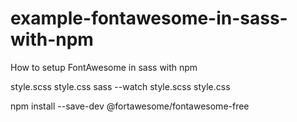 # example-fontawesome-in-sass-with-npm
How to setup FontAwesome in sass with npm

style.scss style.css
sass --watch style.scss style.css

npm install --save-dev @fortawesome/fontawesome-free

<!-- START doctoc generated TOC please keep comment here to allow auto update -->
<!-- DON'T EDIT THIS SECTION, INSTEAD RE-RUN doctoc TO UPDATE -->



<!-- END doctoc generated TOC please keep comment here to allow auto update -->


